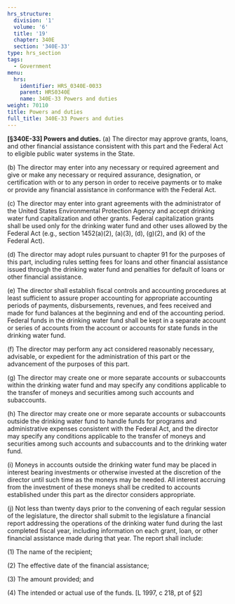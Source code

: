 ```yaml
---
hrs_structure:
  division: '1'
  volume: '6'
  title: '19'
  chapter: 340E
  section: '340E-33'
type: hrs_section
tags:
  - Government
menu:
  hrs:
    identifier: HRS_0340E-0033
    parent: HRS0340E
    name: 340E-33 Powers and duties
weight: 70110
title: Powers and duties
full_title: 340E-33 Powers and duties
---
```

**[§340E-33] Powers and duties.** (a) The director may approve grants, loans, and other financial assistance consistent with this part and the Federal Act to eligible public water systems in the State.

(b) The director may enter into any necessary or required agreement and give or make any necessary or required assurance, designation, or certification with or to any person in order to receive payments or to make or provide any financial assistance in conformance with the Federal Act.

(c) The director may enter into grant agreements with the administrator of the United States Environmental Protection Agency and accept drinking water fund capitalization and other grants. Federal capitalization grants shall be used only for the drinking water fund and other uses allowed by the Federal Act (e.g., section 1452(a)(2), (a)(3), (d), (g)(2), and (k) of the Federal Act).

(d) The director may adopt rules pursuant to chapter 91 for the purposes of this part, including rules setting fees for loans and other financial assistance issued through the drinking water fund and penalties for default of loans or other financial assistance.

(e) The director shall establish fiscal controls and accounting procedures at least sufficient to assure proper accounting for appropriate accounting periods of payments, disbursements, revenues, and fees received and made for fund balances at the beginning and end of the accounting period. Federal funds in the drinking water fund shall be kept in a separate account or series of accounts from the account or accounts for state funds in the drinking water fund.

(f) The director may perform any act considered reasonably necessary, advisable, or expedient for the administration of this part or the advancement of the purposes of this part.

(g) The director may create one or more separate accounts or subaccounts within the drinking water fund and may specify any conditions applicable to the transfer of moneys and securities among such accounts and subaccounts.

(h) The director may create one or more separate accounts or subaccounts outside the drinking water fund to handle funds for programs and administrative expenses consistent with the Federal Act, and the director may specify any conditions applicable to the transfer of moneys and securities among such accounts and subaccounts and to the drinking water fund.

(i) Moneys in accounts outside the drinking water fund may be placed in interest bearing investments or otherwise invested at the discretion of the director until such time as the moneys may be needed. All interest accruing from the investment of these moneys shall be credited to accounts established under this part as the director considers appropriate.

(j) Not less than twenty days prior to the convening of each regular session of the legislature, the director shall submit to the legislature a financial report addressing the operations of the drinking water fund during the last completed fiscal year, including information on each grant, loan, or other financial assistance made during that year. The report shall include:

(1) The name of the recipient;

(2) The effective date of the financial assistance;

(3) The amount provided; and

(4) The intended or actual use of the funds. [L 1997, c 218, pt of §2]